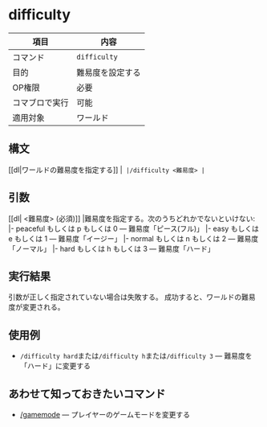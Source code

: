 # difficulty

|項目|内容|
|---|---|
|コマンド|`difficulty`|
|目的|難易度を設定する|
|OP権限|必要|
|コマブロで実行|可能|
|適用対象|ワールド|

## 構文

[[dl|ワールドの難易度を指定する]]
|```
|/difficulty <難易度>
|```

## 引数

[[dl| <難易度> (必須)]]
|難易度を指定する。次のうちどれかでないといけない:
|-   peaceful もしくは p もしくは 0 ― 難易度「ピース(フル)」
|-   easy もしくは e もしくは 1 ― 難易度「イージー」
|-   normal もしくは n もしくは 2 ― 難易度「ノーマル」
|-   hard もしくは h もしくは 3 ― 難易度「ハード」

## 実行結果

引数が正しく指定されていない場合は失敗する。 成功すると、ワールドの難易度が変更される。

## 使用例

- `/difficulty hard`または`/difficulty h`または`/difficulty 3` ― 難易度を「ハード」に変更する

## あわせて知っておきたいコマンド

- [/gamemode](/docs/minecraft/reference/command-bedrock/gamemode) ― プレイヤーのゲームモードを変更する

